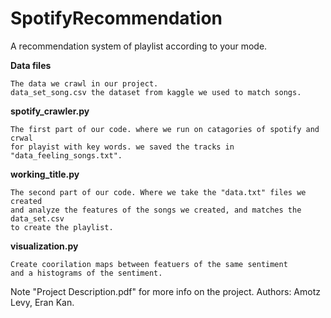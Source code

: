 # SpotifyRecommendation
A recommendation system of playlist according to your mode.


**Data files**
    
    The data we crawl in our project.
    data_set_song.csv the dataset from kaggle we used to match songs.
    

**spotify_crawler.py**

    The first part of our code. where we run on catagories of spotify and crwal 
    for playist with key words. we saved the tracks in "data_feeling_songs.txt".
    
**working_title.py**

    The second part of our code. Where we take the "data.txt" files we created 
    and analyze the features of the songs we created, and matches the data_set.csv 
    to create the playlist.
    
**visualization.py**

    Create coorilation maps between featuers of the same sentiment 
    and a histograms of the sentiment.

Note "Project Description.pdf" for more info on the project.
Authors: Amotz Levy, Eran Kan.
